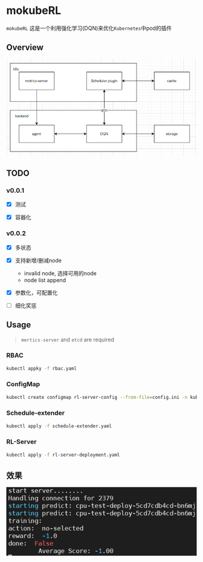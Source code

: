 # mokubeRL

`mokubeRL` 这是一个利用强化学习(DQN)来优化`Kubernetes`中pod的插件

## Overview

![achitecture](imgs/architecture.png)

## TODO
### v0.0.1

- [x] 测试
- [x] 容器化


### v0.0.2

- [x] 多状态
- [x] 支持新增/删减node
    - invalid node, 选择可用的node
    - node list append
- [x] 参数化，可配置化
- [ ] 细化奖惩


## Usage
> `mertics-server` and `etcd` are required

### RBAC

```sh
kubectl appky -f rbac.yaml
```

### ConfigMap
```sh
kubectl create configmap rl-server-config --from-file=config.ini -n kube-system
```

### Schedule-extender
```sh
kubectl apply -f schedule-extender.yaml
```

### RL-Server
```sh
kubectl apply -f rl-server-deployment.yaml
```



## 效果
![](imgs/worked.png)